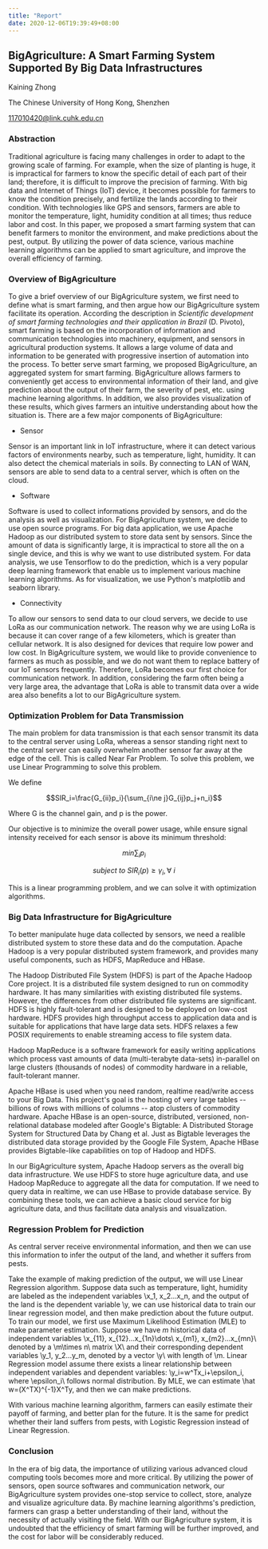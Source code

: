 ```yaml
---
title: "Report"
date: 2020-12-06T19:39:49+08:00
---
```


## BigAgriculture: A Smart Farming System Supported By Big Data Infrastructures

Kaining Zhong

The Chinese University of Hong Kong, Shenzhen

117010420@link.cuhk.edu.cn



### Abstraction

Traditional agriculture is facing many challenges in order to adapt to the growing scale of farming. For example, when the size of planting is huge, it is impractical for farmers to know the specific detail of each part of their land; therefore, it is difficult to improve the precision of farming. With big data and Internet of Things (IoT) device, it becomes possible for farmers to know the condition precisely, and fertilize the lands according to their condition. With technologies like GPS and sensors, farmers are able to monitor the temperature, light, humidity condition at all times; thus reduce labor and cost. In this paper, we proposed a smart farming system that can benefit farmers to monitor the environment, and make predictions about the pest, output. By utilizing the power of data science, various machine learning algorithms can be applied to smart agriculture, and improve the overall efficiency of farming.



### Overview of BigAgriculture

To give a brief overview of our BigAgriculture system, we first need to define what is smart farming, and then argue how our BigAgriculture system facilitate its operation. According the description in *Scientific development of smart farming technologies and their application in Brazil* (D. Pivoto), smart farming is based on the incorporation of information and communication technologies into machinery, equipment, and sensors in agricultural production systems. It allows a large volume of data and information to be generated with progressive insertion of automation into the process. To better serve smart farming, we proposed BigAgriculture, an aggregated system for smart farming. BigAgriculture allows farmers to conveniently get access to environmental information of their land, and give prediction about the output of their farm, the severity of pest, etc. using machine learning algorithms. In addition, we also provides visualization of these results, which gives farmers an intuitive understanding about how the situation is. There are a few major components of BigAgriculture:

- Sensor

Sensor is an important link in IoT infrastructure, where it can detect various factors of environments nearby, such as temperature, light, humidity. It can also detect the chemical materials in soils. By connecting to LAN of WAN, sensors are able to send data to a central server, which is often on the cloud.

- Software

Software is used to collect informations provided by sensors, and do the analysis as well as visualization. For BigAgriculture system, we decide to use open source programs. For big data application, we use Apache Hadoop as our distributed system to store data sent by sensors. Since the amount of data is significantly large, it is impractical to store all the   on a single device, and this is why we want to use distributed system. For data analysis, we use Tensorflow to do the prediction, which is a very popular deep learning framework that enable us to implement various machine learning algorithms. As for visualization, we use Python's matplotlib and seaborn library.

- Connectivity

To allow our sensors to send data to our cloud servers, we decide to use LoRa as our communication network. The reason why we are using LoRa is because it can cover range of a few kilometers, which is greater than cellular network. It is also designed for devices that require low power and low cost. In BigAgriculture system, we would like to provide convenience to farmers as much as possible, and we do not want them to replace battery of our IoT sensors frequently. Therefore, LoRa becomes our first choice for communication network. In addition, considering the farm often being a very large area, the advantage that LoRa is able to transmit data over a wide area also benefits a lot to our BigAgriculture system.



### Optimization Problem for Data Transmission

The main problem for data transmission is that each sensor transmit its data to the central server using LoRa, whereas a sensor standing right next to the central server can easily overwhelm another sensor far away at the edge of the cell. This is called Near Far Problem. To solve this problem, we use Linear Programming to solve this problem.

We define

$$SIR_i=\frac{G_{ii}p_i}{\sum_{i\ne j}G_{ij}p_j+n_i}$$

Where G is the channel gain, and p is the power.

Our objective is to minimize the overall power usage, while ensure signal intensity received for each sensor is above its minimum threshold:

$$ min \sum_i p_i $$

$$ subject\ to\ SIR_i(p) \ge \gamma_i, \forall\ i $$

This is a linear programming problem, and we can solve it with optimization algorithms.



### Big Data Infrastructure for BigAgriculture

To better manipulate huge data collected by sensors, we need a realible distributed system to store these data and do the computation. Apache Hadoop is a very popular distributed system framework, and provides many useful components, such as HDFS, MapReduce and HBase.

The Hadoop Distributed File System (HDFS) is part of the Apache Hadoop Core project. It is a distributed file system designed to run on commodity hardware. It has many similarities with existing distributed file systems. However, the differences from other distributed file systems are significant. HDFS is highly fault-tolerant and is designed to be deployed on low-cost hardware. HDFS provides high throughput access to application data and is suitable for applications that have large data sets. HDFS relaxes a few POSIX requirements to enable streaming access to file system data.

Hadoop MapReduce is a software framework for easily writing applications which process vast amounts of data (multi-terabyte data-sets) in-parallel on large clusters (thousands of nodes) of commodity hardware in a reliable, fault-tolerant manner.

Apache HBase is used when you need random, realtime read/write access to your Big Data. This project's goal is the hosting of very large tables -- billions of rows with millions of columns -- atop clusters of commodity hardware. Apache HBase is an open-source, distributed, versioned, non-relational database modeled after Google's Bigtable: A Distributed Storage System for Structured Data by Chang et al. Just as Bigtable leverages the distributed data storage provided by the Google File System, Apache HBase provides Bigtable-like capabilities on top of Hadoop and HDFS.

In our BigAgriculture system, Apache Hadoop servers as the overall big data infrastructure. We use HDFS to store huge agriculture data, and use Hadoop MapReduce to aggregate all the data for computation. If we need to query data in realtime, we can use HBase to provide database service. By combining these tools, we can achieve a basic cloud service for big agriculture data, and thus facilitate data analysis and visualization.



### Regression Problem for Prediction

As central server receive environmental information, and then we can use this information to infer the output of the land, and whether it suffers from pests.

Take the example of making prediction of the output, we will use Linear Regression algorithm. Suppose data such as temperature, light, humidity are labeled as the independent variables \x_1, x_2...x_n\, and the output of the land is the dependent variable \y\, we can use historical data to train our linear regression model, and then make prediction about the future output. To train our model, we first use Maximum Likelihood Estimation (MLE) to make parameter estimation. Suppose we have $m$ historical data of independent variables \x_{11}, x_{12}...x_{1n}\dots\ x_{m1}, x_{m2}...x_{mn}\ denoted by a \m\times n\ matrix \X\ and their corresponding dependent variables \y_1, y_2...y_m\, denoted by a vector \y\ with length of \m\. Linear Regression model assume there exists a linear relationship between independent variables and dependent variables: \y_i=w^Tx_i+\epsilon_i\, where \\epsilon_i\ follows normal distribution. By MLE, we can estimate \\hat w=(X^TX)^{-1}X^Ty\, and then we can make predictions.

With various machine learning algorithm, farmers can easily estimate their payoff of farming, and better plan for the future. It is the same for predict whether their land suffers from pests, with Logistic Regression instead of Linear Regression.



### Conclusion

In the era of big data, the importance of utilizing various advanced cloud computing tools becomes more and more critical. By utilizing the power of sensors, open source softwares and communication network, our BigAgriculture system provides one-stop service to collect, store, analyze and visualize agriculture data. By machine learning algorithms's prediction, farmers can grasp a better understanding of their land, without the necessity of actually visiting the field. With our BigAgriculture system, it is undoubted that the efficiency of smart farming will be further improved, and the cost for labor will be considerably reduced.